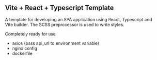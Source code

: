 ## Vite + React + Typescript Template

A template for developing an SPA application using React, Typescript and Vite builder.
The SCSS preprocessor is used to write styles. 

Completely ready for use

- axios (pass api_url to environment variable)
- nginx config
- dockerfile